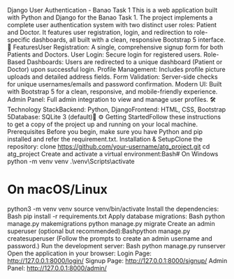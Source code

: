 Django User Authentication - Banao Task 1
This is a web application built with Python and Django for the Banao Task 1. The project implements a complete user authentication system with two distinct user roles: Patient and Doctor. It features user registration, login, and redirection to role-specific dashboards, all built with a clean, responsive Bootstrap 5 interface.
🚀 FeaturesUser Registration: A single, comprehensive signup form for both Patients and Doctors.
User Login: Secure login for registered users.
Role-Based Dashboards: Users are redirected to a unique dashboard (Patient or Doctor) upon successful login.
Profile Management: Includes profile picture uploads and detailed address fields.
Form Validation: Server-side checks for unique usernames/emails and password confirmation.
Modern UI: Built with Bootstrap 5 for a clean, responsive, and mobile-friendly experience.
Admin Panel: Full admin integration to view and manage user profiles.
🛠️ Technology StackBackend: Python, DjangoFrontend: HTML, CSS, Bootstrap 5Database: SQLite 3 (default)📸 ⚙️ Getting StartedFollow these instructions to get a copy of the project up and running on your local machine.
Prerequisites Before you begin, make sure you have Python and pip installed and refer the requirement.txt.
Installation & SetupClone the repository:
clone https://github.com/your-username/atg_project.git
cd atg_project
Create and activate a virtual environment:Bash# On Windows
python -m venv venv
.\venv\Scripts\activate

# On macOS/Linux
python3 -m venv venv
source venv/bin/activate
Install the dependencies:
Bash pip install -r requirements.txt
Apply database migrations:
Bash python manage.py makemigrations
python manage.py migrate
Create an admin superuser (optional but recommended):Bashpython manage.py createsuperuser
(Follow the prompts to create an admin username and password.)
Run the development server:
Bash python manage.py runserver
Open the application in your browser:
Login Page: http://127.0.0.1:8000/login/
Signup Page: http://127.0.0.1:8000/signup/
Admin Panel: http://127.0.0.1:8000/admin/
